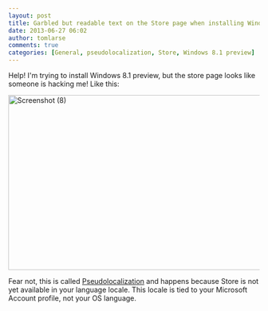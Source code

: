 ```yaml
---
layout: post
title: Garbled but readable text on the Store page when installing Windows 8.1 Preview
date: 2013-06-27 06:02
author: tomlarse
comments: true
categories: [General, pseudolocalization, Store, Windows 8.1 preview]
---
```

Help! I'm trying to install Windows 8.1 preview, but the store page looks like someone is hacking me! Like this:

<a href="http://codesalot.files.wordpress.com/2013/06/screenshot-8.png"><img class="alignnone size-large wp-image-510" alt="Screenshot (8)" src="http://codesalot.files.wordpress.com/2013/06/screenshot-8.png?w=625" width="625" height="351" /></a>

Fear not, this is called <a href="http://en.wikipedia.org/wiki/Pseudolocalization">Pseudolocalization</a> and happens because Store is not yet available in your language locale. This locale is tied to your Microsoft Account profile, not your OS language.
